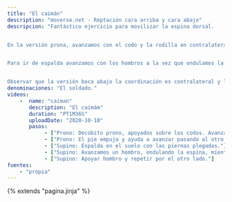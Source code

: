 ```yaml
---
title: "El caimán"
description: "moverse.net - Reptación cara arriba y cara abajo"
descripcion: "Fantástico ejercicio para movilizar la espina dorsal.


En la versión prona, avanzamos con el codo y la rodilla en contralateral. reptamos observando cómo pasan los pies de un lado al otro rotando la pelvis. Es el movimiento que realizan los soldados para ir por el suelo.


Para ir de espalda avanzamos con los hombros a la vez que ondulamos la espina.


Observar que la versión boca abajo la coordinación es contralateral y la boca arriba es lateral."
denominaciones: "El soldado."
videos: 
    -  name: "caiman"
       description: "El caimám"
       duration: "PT1M36S"
       uploadDate: "2020-10-10"
       pasos:
            - ["Prono: Decúbito prono, apoyados sobre los codos. Avanzamos un codo, apoyando el antebrazo y su rodilla contralateral."]
            - ["Prono: El pie empuja y ayuda a avanzar pasando al otro lado. La rotación de la pelvis ayuda a colocar la rodilla contraria."]
            - ["Supino: Espalda en el suelo con las piernas plegadas."]
            - ["Supino: Avanzamos un hombro, ondulando la espina, mientras empujamos con su pie lateral."]
            - ["Supino: Apoyar hombro y repetir por el otro lado."]
fuentes:
    - "propia"
---
```

{% extends "pagina.jinja" %}
